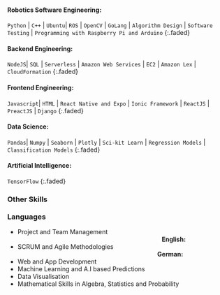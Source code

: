 #### Robotics Software Engineering: &emsp; <span class="icon-star-full"></span><span class="icon-star-full"></span><span class="icon-star-empty"></span>
`Python` | `C++` | `Ubuntu`| `ROS` | `OpenCV` | `GoLang` | `Algorithm Design` | `Software Testing` | `Programming with Raspberry Pi and Arduino`
{:.faded}

#### Backend Engineering: &emsp;&emsp;&emsp;&emsp;&emsp;&nbsp; <span class="icon-star-full"></span><span class="icon-star-full"></span><span class="icon-star-empty"></span>
`NodeJS`| `SQL` | `Serverless` | `Amazon Web Services` | `EC2` | `Amazon Lex` | `CloudFormation`
{:.faded}

#### Frontend Engineering: &emsp;&emsp;&emsp;&emsp;&emsp;&nbsp; <span class="icon-star-full"></span><span class="icon-star-full"></span><span class="icon-star-full"></span>
`Javascript`| `HTML` | `React Native and Expo` | `Ionic Framework` | `ReactJS` | `PreactJS` | `Django`
{:.faded}

#### Data Science: &emsp;&emsp;&emsp;&emsp;&emsp;&emsp;&emsp;&emsp;&emsp; <span class="icon-star-full"></span><span class="icon-star-full"></span><span class="icon-star-full"></span>
`Pandas`| `Numpy` | `Seaborn` | `Plotly` | `Sci-kit Learn` | `Regression Models` | `Classification Models`
{:.faded}

#### Artificial Intelligence: &emsp;&emsp;&emsp;&emsp;&emsp;&nbsp; <span class="icon-star-full"></span><span class="icon-star-half"></span><span class="icon-star-empty"></span>
`TensorFlow` 
{:.faded}


### Other Skills &emsp;&emsp;&emsp;&emsp;&emsp;&emsp;&emsp;&emsp;&emsp;&emsp;&emsp;&emsp;&emsp;&emsp;&emsp;&emsp;&emsp;&emsp;&emsp;&emsp;&emsp;&emsp;&emsp;&emsp;&emsp;&emsp;&emsp; Languages
- Project and Team Management &emsp;&emsp;&emsp;&emsp;&emsp;&emsp;&emsp;&emsp;&emsp;&emsp;&emsp;&emsp;&emsp;&emsp;&emsp;&emsp;&emsp;&emsp;&emsp;&emsp;&emsp;&emsp;&emsp;&nbsp; **English:** &nbsp; <span class="icon-star-full"></span><span class="icon-star-full"></span><span class="icon-star-full"></span> <br>
- SCRUM and Agile Methodologies &emsp;&emsp;&emsp;&emsp;&emsp;&emsp;&emsp;&emsp;&emsp;&emsp;&emsp;&emsp;&emsp;&emsp;&emsp;&emsp;&emsp;&emsp;&emsp;&emsp;&emsp;&emsp;&nbsp;&nbsp; **German:**  &nbsp;<span class="icon-star-full"></span><span class="icon-star-half"></span><span class="icon-star-empty"></span>
- Web and App Development
- Machine Learning and A.I based Predictions
- Data Visualisation
- Mathematical Skills in Algebra, Statistics and Probability

<!-- ### Languages 

**English:** &nbsp; <span class="icon-star-full"></span><span class="icon-star-full"></span><span class="icon-star-full"></span> <br>
**German:**  &nbsp;<span class="icon-star-full"></span><span class="icon-star-empty"></span><span class="icon-star-empty"></span> -->

